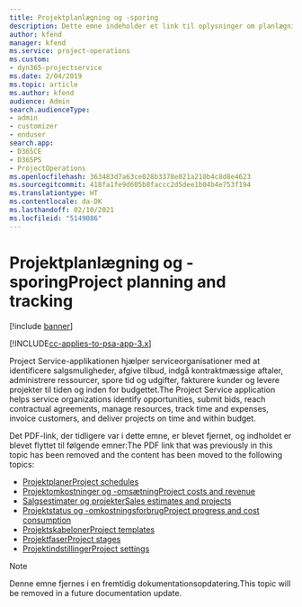 ```yaml
---
title: Projektplanlægning og -sporing
description: Dette emne indeholder et link til oplysninger om planlægning og sporing i Project Service Automation.
author: kfend
manager: kfend
ms.service: project-operations
ms.custom:
- dyn365-projectservice
ms.date: 2/04/2019
ms.topic: article
ms.author: kfend
audience: Admin
search.audienceType:
- admin
- customizer
- enduser
search.app:
- D365CE
- D365PS
- ProjectOperations
ms.openlocfilehash: 363483d7a63ce028b3378e021a210b4c8d8e4623
ms.sourcegitcommit: 418fa1fe9d605b8faccc2d5dee1b04b4e753f194
ms.translationtype: HT
ms.contentlocale: da-DK
ms.lasthandoff: 02/10/2021
ms.locfileid: "5149086"
---
```

# <a name="project-planning-and-tracking"></a><span data-ttu-id="53bd9-103">Projektplanlægning og -sporing</span><span class="sxs-lookup"><span data-stu-id="53bd9-103">Project planning and tracking</span></span>

[!include [banner](../../includes/psa-now-project-operations.md)]

[!INCLUDE[cc-applies-to-psa-app-3.x](../../includes/cc-applies-to-psa-app-3x.md)]

<span data-ttu-id="53bd9-104">Project Service-applikationen hjælper serviceorganisationer med at identificere salgsmuligheder, afgive tilbud, indgå kontraktmæssige aftaler, administrere ressourcer, spore tid og udgifter, fakturere kunder og levere projekter til tiden og inden for budgettet.</span><span class="sxs-lookup"><span data-stu-id="53bd9-104">The Project Service application helps service organizations identify opportunities, submit bids, reach contractual agreements, manage resources, track time and expenses, invoice customers, and deliver projects on time and within budget.</span></span> 

<span data-ttu-id="53bd9-105">Det PDF-link, der tidligere var i dette emne, er blevet fjernet, og indholdet er blevet flyttet til følgende emner:</span><span class="sxs-lookup"><span data-stu-id="53bd9-105">The PDF link that was previously in this topic has been removed and the content has been moved to the following topics:</span></span>

- [<span data-ttu-id="53bd9-106">Projektplaner</span><span class="sxs-lookup"><span data-stu-id="53bd9-106">Project schedules</span></span>](../project-creating.md)
- [<span data-ttu-id="53bd9-107">Projektomkostninger og -omsætning</span><span class="sxs-lookup"><span data-stu-id="53bd9-107">Project costs and revenue</span></span>](../project-estimating.md)
- [<span data-ttu-id="53bd9-108">Salgsestimater og projekter</span><span class="sxs-lookup"><span data-stu-id="53bd9-108">Sales estimates and projects</span></span>](../project-leveraging.md)
- [<span data-ttu-id="53bd9-109">Projektstatus og -omkostningsforbrug</span><span class="sxs-lookup"><span data-stu-id="53bd9-109">Project progress and cost consumption</span></span>](../project-tracking.md)
- [<span data-ttu-id="53bd9-110">Projektskabeloner</span><span class="sxs-lookup"><span data-stu-id="53bd9-110">Project templates</span></span>](../project-templates.md)
- [<span data-ttu-id="53bd9-111">Projektfaser</span><span class="sxs-lookup"><span data-stu-id="53bd9-111">Project stages</span></span>](../project-stages.md)
- [<span data-ttu-id="53bd9-112">Projektindstillinger</span><span class="sxs-lookup"><span data-stu-id="53bd9-112">Project settings</span></span>](../project-settings.md)

> [!NOTE]
> <span data-ttu-id="53bd9-113">Denne emne fjernes i en fremtidig dokumentationsopdatering.</span><span class="sxs-lookup"><span data-stu-id="53bd9-113">This topic will be removed in a future documentation update.</span></span> 
